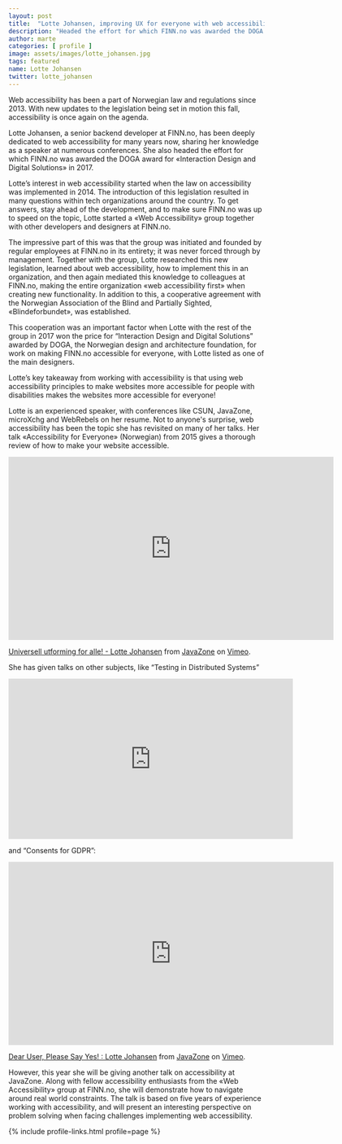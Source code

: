 ```yaml
---
layout: post
title:  "Lotte Johansen, improving UX for everyone with web accessibility"
description: "Headed the effort for which FINN.no was awarded the DOGA award for «Interaction Design and Digital Solutions» in 2017"
author: marte
categories: [ profile ]
image: assets/images/lotte_johansen.jpg
tags: featured
name: Lotte Johansen
twitter: lotte_johansen
---
```

Web accessibility has been a part of Norwegian law and regulations since 2013. With new updates to the legislation being set in motion this fall, accessibility is once again on the agenda.

Lotte Johansen, a senior backend developer at FINN.no, has been deeply dedicated to web accessibility for many years now, sharing her knowledge as a speaker at numerous conferences. She also headed the effort for which FINN.no was awarded the DOGA award for «Interaction Design and Digital Solutions» in 2017.

Lotte’s interest in web accessibility started when the law on accessibility was implemented in 2014. The introduction of this legislation resulted in many questions within tech organizations around the country. To get answers, stay ahead of the development, and to make sure FINN.no was up to speed on the topic, Lotte started a «Web Accessibility» group together with other developers and designers at FINN.no.

The impressive part of this was that the group was initiated and founded by regular employees at FINN.no in its entirety; it was never forced through by management. Together with the group, Lotte researched this new legislation, learned about web accessibility, how to implement this in an organization, and then again mediated this knowledge to colleagues at FINN.no, making the entire organization «web accessibility first» when creating new functionality. In addition to this, a cooperative agreement with the Norwegian Association of the Blind and Partially Sighted, «Blindeforbundet», was established.

This cooperation was an important factor when Lotte with the rest of the group in 2017 won the price for “Interaction Design and Digital Solutions” awarded by DOGA, the Norwegian design and architecture foundation, for work on making FINN.no accessible for everyone, with Lotte listed as one of the main designers.

Lotte’s key takeaway from working with accessibility is that using web accessibility principles to make websites more accessible for people with disabilities makes the websites more accessible for everyone!

Lotte is an experienced speaker, with conferences like CSUN, JavaZone, microXchg and WebRebels on her resume. Not to anyone's surprise, web accessibility has been the topic she has revisited on many of her talks. Her talk «Accessibility for Everyone» (Norwegian) from 2015 gives a thorough review of how to make your website accessible.

<iframe src="https://player.vimeo.com/video/138863970?color=ff9933&portrait=0" width="640" height="360" frameborder="0" allow="autoplay; fullscreen" allowfullscreen></iframe>
<p><a href="https://vimeo.com/138863970">Universell utforming for alle! - Lotte Johansen</a> from <a href="https://vimeo.com/javazone">JavaZone</a> on <a href="https://vimeo.com">Vimeo</a>.</p>

She has given talks on other subjects, like “Testing in Distributed Systems” 

<iframe width="560" height="315" src="https://www.youtube-nocookie.com/embed/cmJfMnGK-r0" frameborder="0" allow="accelerometer; autoplay; encrypted-media; gyroscope; picture-in-picture" allowfullscreen></iframe>

and “Consents for GDPR”:

<iframe src="https://player.vimeo.com/video/289663706?color=ff9933&portrait=0" width="640" height="360" frameborder="0" allow="autoplay; fullscreen" allowfullscreen></iframe>
<p><a href="https://vimeo.com/289663706">Dear User, Please Say Yes! : Lotte Johansen</a> from <a href="https://vimeo.com/javazone">JavaZone</a> on <a href="https://vimeo.com">Vimeo</a>.</p>

However, this year she will be giving another talk on accessibility at JavaZone. Along with fellow accessibility enthusiasts from the «Web Accessibility» group at FINN.no, she will demonstrate how to navigate around real world constraints. The talk is based on five years of experience working with accessibility, and will present an interesting perspective on problem solving when facing challenges implementing web accessibility.

{% include profile-links.html profile=page %}